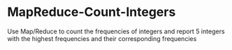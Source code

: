 # MapReduce-Count-Integers
Use Map/Reduce to count the frequencies of integers and report 5 integers with the highest frequencies and their corresponding frequencies
